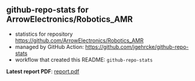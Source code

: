 ## github-repo-stats for ArrowElectronics/Robotics_AMR

- statistics for repository https://github.com/ArrowElectronics/Robotics_AMR
- managed by GitHub Action: https://github.com/jgehrcke/github-repo-stats
- workflow that created this README: `github-repo-stats`

**Latest report PDF**: [report.pdf](https://github.com/d-samal/org_activity/raw/github-repo-stats/ArrowElectronics/Robotics_AMR/latest-report/report.pdf)

